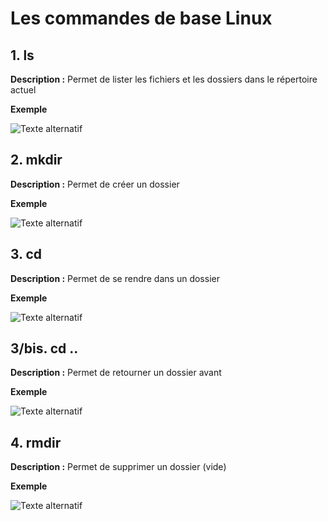 # Les commandes de base Linux

## 1. ls

**Description :** Permet de lister les fichiers et les dossiers dans le répertoire actuel

**Exemple**

![Texte alternatif](Linux-base/images/ls.png)


## 2. mkdir

**Description :** Permet de créer un dossier

**Exemple**

![Texte alternatif](Linux-base/images/testfolder.png)


## 3. cd

**Description :** Permet de se rendre dans un dossier

**Exemple**

![Texte alternatif](Linux-base/images/cd.png)

## 3/bis. cd ..

**Description :** Permet de retourner un dossier avant

**Exemple**

![Texte alternatif](Linux-base/images/cdp.png)


## 4. rmdir

**Description :** Permet de supprimer un dossier (vide)

**Exemple**

![Texte alternatif](Linux-base/images/rmdir.png)
